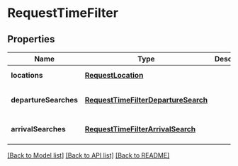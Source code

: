 # RequestTimeFilter

## Properties
Name | Type | Description | Notes
------------ | ------------- | ------------- | -------------
**locations** | [**RequestLocation**](RequestLocation.md) |  | [default to null]
**departureSearches** | [**RequestTimeFilterDepartureSearch**](RequestTimeFilterDepartureSearch.md) |  | [optional] [default to null]
**arrivalSearches** | [**RequestTimeFilterArrivalSearch**](RequestTimeFilterArrivalSearch.md) |  | [optional] [default to null]

[[Back to Model list]](../README.md#documentation-for-models) [[Back to API list]](../README.md#documentation-for-api-endpoints) [[Back to README]](../README.md)


